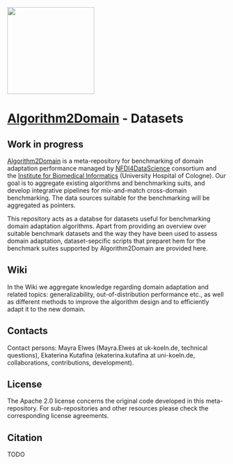 <img src="https://github.com/user-attachments/assets/40befe73-d7d2-483b-9f19-b4a696d70915" width="200">

# [Algorithm2Domain](https://github.com/BI-K/Algorithm2Domain) - Datasets

## Work in progress
[Algorithm2Domain](https://github.com/BI-K/Algorithm2Domain) is  a meta-repository for benchmarking of domain adaptation performance managed by [NFDI4DataScience](https://www.nfdi4datascience.de/) consortium and the [Institute for Biomedical Informatics](https://bik.uni-koeln.de/) (University Hospital of Cologne).
Our goal is to aggregate existing algorithms and benchmarking suits, and develop integrative pipelines for mix-and-match cross-domain benchmarking. The data sources suitable for the benchmarking will be aggregated as pointers. 

This repository acts as a databse for datasets useful for benchmarking domain adaptation algorithms. Apart from providing an overview over suitable benchmark datasets and the way they have been used to assess domain adaptation, dataset-sepcific scripts that preparet hem for the benchmark suites supported by Algorithm2Domain are provided here.

## Wiki
In the Wiki we aggregate knowledge regarding domain adaptation and related topics: generalizability, out-of-distribution performance etc., as well as different methods to improve the algorithm design and to efficiently adapt it to the new domain.

## Contacts
Contact persons: Mayra Elwes (Mayra.Elwes at uk-koeln.de, technical questions), Ekaterina Kutafina (ekaterina.kutafina at uni-koeln.de, collaborations, contributions, development).

## License
The Apache 2.0 license concerns the original code developed in this meta-repository. For sub-repositories and other resources please check the corresponding license agreements.

## Citation
TODO
